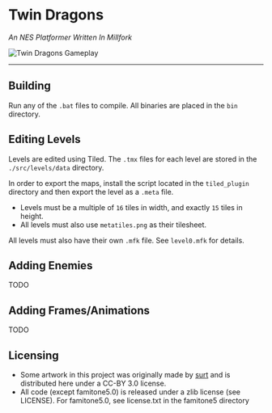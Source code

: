 # Twin Dragons

*An NES Platformer Written In Millfork*

![Twin Dragons Gameplay](https://raw.githubusercontent.com/Garydos/twin-dragons-nes/master/res/twin_dragons.gif)

---

## Building

Run any of the `.bat` files to compile.  All binaries are placed in the
`bin` directory.

## Editing Levels

Levels are edited using Tiled.  The `.tmx` files for each level are stored in the `./src/levels/data` directory.

In order to export the maps, install the script located in the `tiled_plugin` directory and then export the level as a `.meta` file.
* Levels must be a multiple of `16` tiles in width, and exactly `15` tiles in height. 
* All levels must also use `metatiles.png` as their tilesheet.

All levels must also have their own `.mfk` file.  See `level0.mfk` for details.

## Adding Enemies

TODO

## Adding Frames/Animations

TODO

## Licensing
* Some artwork in this project was originally made by [surt](https://opengameart.org/content/twin-dragons) and is distributed here under a CC-BY 3.0 license.
* All code (except famitone5.0) is released under a zlib license (see LICENSE). For famitone5.0, see license.txt in the famitone5 directory